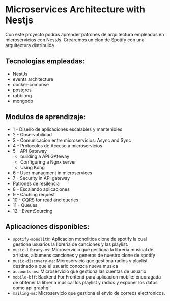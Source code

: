 # Microservices Architecture with Nestjs

Con este proyecto podras aprender patrones de arquitectura empleados en microservicios con NestJs. Crearemos un clon de 
Spotify con una arquitectura distribuida

## Tecnologias empleadas:

* NestJs
* events architecture
* docker-compose
* postgres
* rabbitmq
* mongodb

## Modulos de aprendizaje:

* 1 - Diseño de aplicaciones escalables y mantenibles
* 2 - Observabilidad
* 3 - Comunicacion entre microservicios: Async and Sync
* 4 - Protocolos de Acceso a microservicios
* 5 - API Gateway
    * building a API GAteway
    * Configuring a Ngnx server
    * Using Kong 
* 6 - User managment in microservices
* 7 - Security in API gateway
* Patrones de resilencia
* 8 - Escalando aplicaciones
* 9 - Caching request
* 10 - CQRS for read and queries 
* 11 - Queues
* 12 - EventSourcing




## Aplicaciones disponibles:

* `spotify-monolith`: Aplicacion monolitica clone de spotify la cual gestiona usuarios la libreria de canciones y las playlist.
* `music-library-ms`: Microservicio que gestiona la libreria musical de artistas, albumens canciones y generos de nuestro clone de spotify
* `music-discovery-ms`: Microservicio que gestiona radios y playlist destinado a que el usuario conozca nueva musica
* `accounts-ms`: Microservicio que gestiona las cuentas de usuario
* `mobile-bff`: Backend For Frontend para aplicacion mobile: encoragada de obtener la libreria musical los playlist y radios y exponer los datos como api graphql´
* `mailing-ms`: Microservicio que gestiona el envio de correos electronicos.

